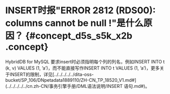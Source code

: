 # INSERT时报"ERROR 2812 \(RDS00\): columns cannot be null !"是什么原因？ {#concept_d5s_s5k_x2b .concept}

HybridDB for MySQL 要求insert时必须指明每个列的列名，例如INSERT INTO t \(k, v\) VALUES \(1, ’a’\)，而不能直接写作INSERT INTO t VALUES \(1, ’a’\)，更多关于INSERT的限制，详见[../../../../../dita-oss-bucket/SP\_106/DNpetadata1889110/ZH-CN\_TP\_18520\_V1.md\#](../../../../../cn.zh-CN/事务引擎手册/DML语法说明/INSERT 语句.md#)。

